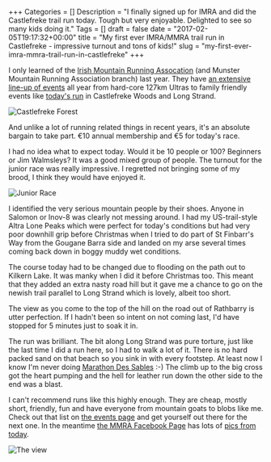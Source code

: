 +++
Categories = []
Description = "I finally signed up for IMRA and did the Castlefreke trail run today. Tough but very enjoyable. Delighted to see so many kids doing it."
Tags = []
draft = false
date = "2017-02-05T19:17:32+00:00"
title = "My first ever IMRA/MMRA trail run in Castlefreke - impressive turnout and tons of kids!"
slug = "my-first-ever-imra-mmra-trail-run-in-castlefreke"
+++

I only learned of the [Irish Mountain Running Assocation](https://www.imra.ie/) (and Munster Mountain Running Association branch) last year. They have [an extensive line-up of events](https://www.imra.ie/events/) all year from hard-core 127km Ultras to family friendly events like [today's run](https://www.imra.ie/events/view/id/1477) in Castlefreke Woods and Long Strand.

![Castlefreke Forest](http://conoroneill.com.s3.amazonaws.com/wp-content/uploads/2017/02/2017-02-05%2010.52.35b.jpg)

And unlike a lot of running related things in recent years, it's an absolute bargain to take part. €10 annual membership and €5 for today's race.

I had no idea what to expect today. Would it be 10 people or 100? Beginners or Jim Walmsleys? It was a good mixed group of people. The turnout for the junior race was really impressive. I regretted not bringing some of my brood, I think they would have enjoyed it.

![Junior Race](http://conoroneill.com.s3.amazonaws.com/wp-content/uploads/2017/02/2017-02-05%2010.36.07b.jpg)

I identified the very serious mountain people by their shoes. Anyone in Salomon or Inov-8 was clearly not messing around. I had my US-trail-style Altra Lone Peaks which were perfect for today's conditions but had very poor downhill grip before Christmas when I tried to do part of St Finbarr's Way from the Gougane Barra side and landed on my arse several times coming back down in boggy muddy wet conditions.

The course today had to be changed due to flooding on the path out to Kilkern Lake. It was manky when I did it before Christmas too. This meant that they added an extra nasty road hill but it gave me a chance to go on the newish trail parallel to Long Strand which is lovely, albeit too short. 

The view as you come to the top of the hill on the road out of Rathbarry is utter perfection. If I hadn't been so intent on not coming last, I'd have stopped for 5 minutes just to soak it in.

The run was brilliant. The bit along Long Strand was pure torture, just like the last time I did a run here, so I had to walk a lot of it. There is no hard packed sand on that beach so you sink in with every footstep. At least now I know I'm never doing [Marathon Des Sables](http://marathondessables.co.uk/) :-) The climb up to the big cross got the heart pumping and the hell for leather run down the other side to the end was a blast.

I can't recommend runs like this highly enough. They are cheap, mostly short, friendly, fun and have everyone from mountain goats to blobs like me. Check out that list on [the events page](https://www.imra.ie/events/) and get yourself out there for the next one. In the meantime [the MMRA Facebook Page](https://www.facebook.com/MMRA-Munster-Mountain-Running-Association-405709882855534/) has lots of [pics from today](https://www.facebook.com/permalink.php?story_fbid=1267492480010599&id=405709882855534).

![The view](http://conoroneill.com.s3.amazonaws.com/wp-content/uploads/2017/02/2017-02-05%2010.45.55b.jpg)


